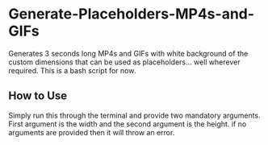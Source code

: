 # Generate-Placeholders-MP4s-and-GIFs

Generates 3 seconds long MP4s and GIFs with white background of the custom dimensions that can be used as placeholders... well wherever required. This is a bash script for now.

## How to Use

Simply run this through the terminal and provide two mandatory arguments. First argument is the width and the second argument is the height. if no arguments are provided then it will throw an error.
